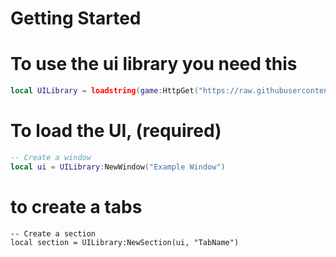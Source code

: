 # Getting Started

# To use the ui library you need this

```lua
local UILibrary = loadstring(game:HttpGet("https://raw.githubusercontent.com/sederyttv-scripter/SederYttvUiLibrary-/refs/heads/main/Skeder"))()
```

# To load the UI, (required)

```lua
-- Create a window
local ui = UILibrary:NewWindow("Example Window")
```

# to create a tabs
```
-- Create a section
local section = UILibrary:NewSection(ui, "TabName")
```
